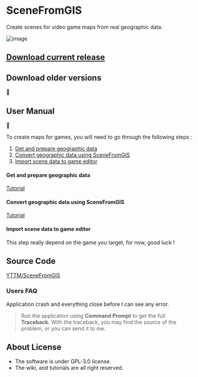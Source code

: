 # SceneFromGIS

Create scenes for video game maps from real geographic data.

![image](https://github.com/YTTM/SceneFromGIS-wiki/assets/120769366/51f2b0b4-0ef6-40a8-b584-76efe908ee01)


## [Download current release]()

## Download older versions

🚧

## User Manual

🚧

To create maps for games, you will need to go through the following steps :
1. [Get and prepare geographic data](#get-and-prepare-geographic-data)
2. [Convert geographic data using SceneFromGIS](#convert-geographic-data-using-scenefromgis)
3. [Import scene data to game editor](#import-scene-data-to-game-editor)

#### Get and prepare geographic data
[Tutorial](https://docs.google.com/document/d/1kLQgOUDipBHRCMN29pi7MnWtXafHJXnVJtyrRn5T8X4)

#### Convert geographic data using SceneFromGIS
[Tutorial](https://docs.google.com/document/d/1BkWSHitI2b5kh3-Jq66k5U5bj9eadZvMU_zNiOZynt4)

#### Import scene data to game editor
This step really depend on the game you target, for now, good luck !


## Source Code

[YTTM/SceneFromGIS](https://github.com/YTTM/SceneFromGIS)


### Users FAQ
Application crash and everything close before I can see any error.
> Run the application using **Command Prompt** to get the full **Traceback**.
With the traceback, you may find the source of the problem, or you can send it to me.


## About License

* The software is under GPL-3.0 license.
* The wiki, and tutorials are all right reserved.
